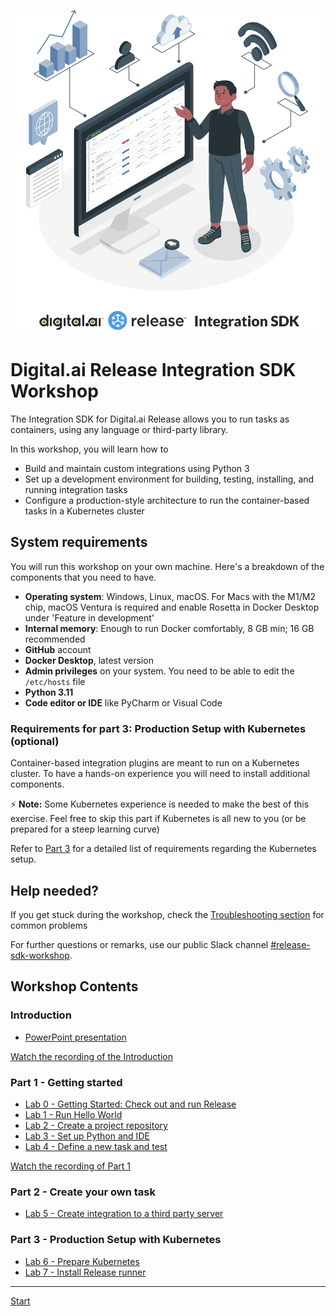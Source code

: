 ![Digital.ai Release Integration SDK](img/integration-sdk-logo.png)

# Digital.ai Release Integration SDK Workshop

The Integration SDK for Digital.ai Release allows you to run tasks as containers, using any language or third-party library.

In this workshop, you will learn how to

* Build and maintain custom integrations using Python 3
* Set up a development environment for building, testing, installing, and running integration tasks
* Configure a production-style architecture to run the container-based tasks in a Kubernetes cluster

## System requirements

You will run this workshop on your own machine. Here's a breakdown of the components that you need to have.

* **Operating system**: Windows, Linux, macOS. For Macs with the M1/M2 chip, macOS Ventura is required and enable Rosetta in Docker Desktop under 'Feature in development'
* **Internal memory**: Enough to run Docker comfortably, 8 GB min; 16 GB recommended
* **GitHub** account
* **Docker Desktop**, latest version
* **Admin privileges** on your system. You need to be able to edit the `/etc/hosts` file
* **Python 3.11**
* **Code editor or IDE** like PyCharm or Visual Code

### Requirements for part 3: Production Setup with Kubernetes (optional)

Container-based integration plugins are meant to run on a Kubernetes cluster. To have a hands-on experience you will need to install additional components.

⚡️ **Note:** Some Kubernetes experience is needed to make the best of this exercise. Feel free to skip this part if Kubernetes is all new to you (or be prepared for a steep learning curve)

Refer to [Part 3](part-3/lab-6-prepare-for-kubernetes.md) for a detailed list of requirements regarding the Kubernetes setup.

## Help needed?

If you get stuck during the workshop, check the [Troubleshooting section](troubleshooting.md) for common problems

For further questions or remarks, use our public Slack channel [#release-sdk-workshop](https://u.digital.ai/4dx4f4s).

## Workshop Contents

### Introduction

* [PowerPoint presentation](https://github.com/digital-ai/release-integration-sdk-workshop/raw/main/resources/Digitalai-Release-SDK-Introduction.pptx)

[Watch the recording of the Introduction](https://digitalai.wistia.com/medias/6orhkhx1n8)

### Part 1 - Getting started

* [Lab 0 - Getting Started: Check out and run Release](part-1/lab-0-checkout-project-and-run-release.md)
* [Lab 1 - Run Hello World](part-1/lab-1-run-hello-world.md)
* [Lab 2 - Create a project repository](part-1/lab-2-create-project-repository.md)
* [Lab 3 - Set up Python and IDE](part-1/lab-3-setup-python-and-ide.md)
* [Lab 4 - Define a new task and test](part-1/lab-4-define-a-new-task-and-test.md)

[Watch the recording of Part 1](https://digitalai.wistia.com/medias/84bua0bspj)

### Part 2 - Create your own task

* [Lab 5 - Create integration to a third party server](part-2/lab-5-create-a-third-party-integration.md)

### Part 3 - Production Setup with Kubernetes

* [Lab 6 - Prepare Kubernetes](part-3/lab-6-prepare-for-kubernetes.md)
* [Lab 7 - Install Release runner](part-3/lab-7-install-release-runner)

---

[Start](part-1/lab-0-checkout-project-and-run-release.md)
